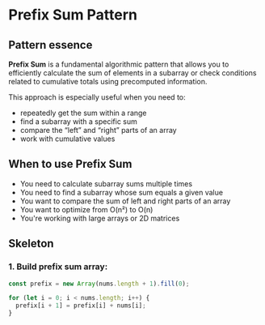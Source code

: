 # Prefix Sum Pattern

## Pattern essence

**Prefix Sum** is a fundamental algorithmic pattern that allows you to efficiently calculate the sum of elements in a subarray or check conditions related to cumulative totals using precomputed information.

This approach is especially useful when you need to:

- repeatedly get the sum within a range
- find a subarray with a specific sum
- compare the “left” and “right” parts of an array
- work with cumulative values

## When to use Prefix Sum

- You need to calculate subarray sums multiple times
- You need to find a subarray whose sum equals a given value
- You want to compare the sum of left and right parts of an array
- You want to optimize from O(n²) to O(n)
- You're working with large arrays or 2D matrices

## Skeleton

### 1. Build prefix sum array:

```ts
const prefix = new Array(nums.length + 1).fill(0);

for (let i = 0; i < nums.length; i++) {
  prefix[i + 1] = prefix[i] + nums[i];
}
